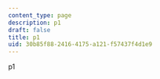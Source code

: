 ```yaml
---
content_type: page
description: p1
draft: false
title: p1
uid: 30b85f88-2416-4175-a121-f57437f4d1e9
---
```

p1